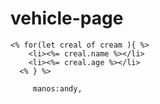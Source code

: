 # vehicle-page


         
    <% for(let creal of cream ){ %>
        <li><%= creal.name %></li>
        <li><%= creal.age %></li>
      <% } %>

         manos:andy,
         